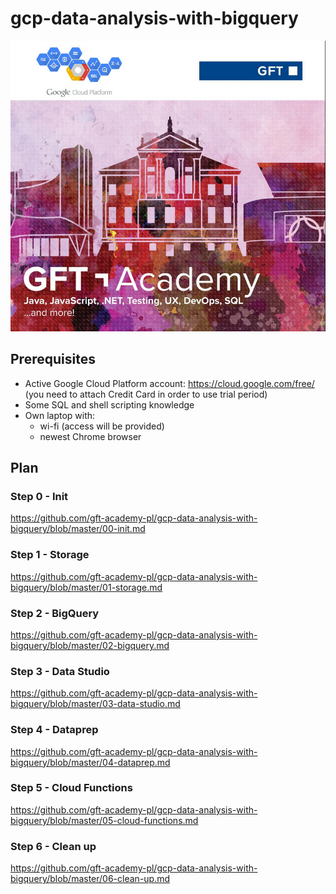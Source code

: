 # gcp-data-analysis-with-bigquery

![LOGO](https://raw.githubusercontent.com/gft-academy-pl/gcp-data-analysis-with-bigquery/master/assets/gft-academy.png)

## Prerequisites

* Active Google Cloud Platform account: https://cloud.google.com/free/ (you need to attach Credit Card in order to use trial period)
* Some SQL and shell scripting knowledge
* Own laptop with:
  * wi-fi (access will be provided)
  * newest Chrome browser

## Plan

### Step 0 - Init

https://github.com/gft-academy-pl/gcp-data-analysis-with-bigquery/blob/master/00-init.md

### Step 1 - Storage

https://github.com/gft-academy-pl/gcp-data-analysis-with-bigquery/blob/master/01-storage.md

### Step 2 - BigQuery

https://github.com/gft-academy-pl/gcp-data-analysis-with-bigquery/blob/master/02-bigquery.md

### Step 3 - Data Studio

https://github.com/gft-academy-pl/gcp-data-analysis-with-bigquery/blob/master/03-data-studio.md

### Step 4 - Dataprep

https://github.com/gft-academy-pl/gcp-data-analysis-with-bigquery/blob/master/04-dataprep.md

### Step 5 - Cloud Functions

https://github.com/gft-academy-pl/gcp-data-analysis-with-bigquery/blob/master/05-cloud-functions.md

### Step 6 - Clean up

https://github.com/gft-academy-pl/gcp-data-analysis-with-bigquery/blob/master/06-clean-up.md
